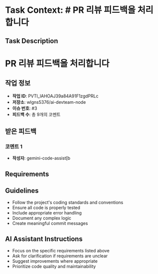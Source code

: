 # Task Context: # PR 리뷰 피드백을 처리합니다

## Task Description
# PR 리뷰 피드백을 처리합니다

## 작업 정보
- **작업 ID**: PVTI_lAHOAJ39a84A91F1zgdPRLc
- **저장소**: wlgns5376/ai-devteam-node
- **이슈 번호**: #3
- **피드백 수**: 총 9개의 코멘트

## 받은 피드백

### 코멘트 1
- **작성자**: gemini-code-assist[b

## Requirements


## Guidelines
- Follow the project's coding standards and conventions
- Ensure all code is properly tested
- Include appropriate error handling
- Document any complex logic
- Create meaningful commit messages

## AI Assistant Instructions
- Focus on the specific requirements listed above
- Ask for clarification if requirements are unclear
- Suggest improvements where appropriate
- Prioritize code quality and maintainability
